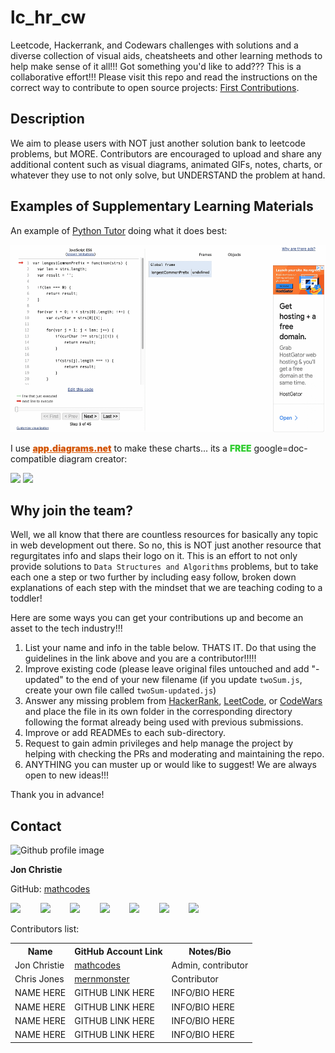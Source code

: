 # lc_hr_cw
Leetcode, Hackerrank, and Codewars challenges with solutions and a diverse collection of visual aids, cheatsheets and other learning methods to help make sense of it all!!! Got something you'd like to add??? This is a collaborative effort!!! Please visit this repo and read the instructions on the correct way to contribute to open source projects: [First Contributions](https://github.com/firstcontributions/first-contributions).

## Description
We aim to please users with NOT just another solution bank to leetcode problems, but MORE. Contributors are encouraged to upload and share any additional content such as visual diagrams, animated GIFs, notes, charts, or whatever they use to not only solve, but UNDERSTAND the problem at hand. 

## Examples of Supplementary Learning Materials

An example of [Python Tutor](www.pythontutor.com) doing what it does best:

<img alt="longest common prefix" src="./LeetCode/0014.%20Longest%20Common%20Prefix/LongestCommonPrefixGif" height="300px;" />

I use <a href="https://app.diagrams.net/" style="color:#d35400; font-weight:900">app.diagrams.net</a> to make these charts... its a <span style="color:#32cd32; font-weight:900">FREE</span> google=doc-compatible diagram creator:


<img src="https://raw.githubusercontent.com/mathcodes/lc_hr_cw/main/LeetCode/0001.%20Two%20Sum/1.twoSum.png" height="200px"/> <img src="https://raw.githubusercontent.com/mathcodes/lc_hr_cw/main/LeetCode/0004.%20Median%20of%20Two%20Sorted%20Arrays/4.MedianOfTwoSortedArrays.drawio.png" height="200px"/>



## Why join the team?
Well, we all know that there are countless resources for basically any topic in web development out there. So no, this is NOT just another resource that regurgitates info and slaps their logo on it. This is an effort to not only provide solutions to `Data Structures and Algorithms` problems, but to take each one a step or two further by including easy follow, broken down explanations of each step with the mindset that we are teaching coding to a toddler! 

Here are some ways you can get your contributions up and become an asset to the tech industry!!! 

1. List your name and info in the table below. THATS IT. Do that using the guidelines in the link above and you are a contributor!!!!!
2. Improve existing code (please leave original files untouched and add "-updated" to the end of your new filename (if you update `twoSum.js`, create your own file called `twoSum-updated.js`)
3. Answer any missing problem from [HackerRank](https://www.hackerrank.com/), [LeetCode](https://leetcode.com/problemset/all/), or [CodeWars](https://www.codewars.com/) and place the file in its own folder in the corresponding directory following the format already being used with previous submissions.
4. Improve or add READMEs to each sub-directory. 
5. Request to gain admin privileges and help manage the project by helping with checking the PRs and moderating and maintaining the repo.
6. ANYTHING you can muster up or would like to suggest! We are always open to new ideas!!!

Thank you in advance!

## Contact
<img src="https://avatars0.githubusercontent.com/u/17928947?v=4" alt="Github profile image" width="80px" height="80px" />

__Jon Christie__ 

GitHub: [mathcodes](https://github.com/mathcodes) 

[<code><img width="36px" src="https://img.icons8.com/color/48/000000/linkedin.png"/></code>](https://www.linkedin.com/jonchristie)       
[<code><img width="36" src="https://img.icons8.com/color/48/000000/twitter--v2.png"/></code>](https://twitter.com/jonpchristie)       
[<code><img width="36" src="https://img.icons8.com/color/48/000000/youtube-play.png"/></code>](https://www.youtube.com/channel/UC5GFnN-lv8Yuqc9O3b79k6g)       
[<code><img width="36" src="https://img.icons8.com/color/48/000000/facebook.png"/></code>](https://www.facebook.com/jonpchristie)       
[<code><img width="36" src="https://img.icons8.com/color/48/000000/instagram-new--v2.png"/></code>](https://www.instagram.com/fullstack11235)       
[<code><img width="36" src="https://img.icons8.com/color/48/000000/soundcloud.png"/></code>](https://soundcloud.com/jonchristie#/)       
[<code><img width="36" src="https://img.icons8.com/color/48/000000/spotify--v1.png"/></code>](https://open.spotify.com/artist/07S7aLfxH70VAX64g1WuFw?si=tlOj1OMBRLm-y4sY8Lox3Q)

Contributors list:
<table>
  <tr>
    <th>Name</th>
    <th>GitHub Account Link</th>
    <th>Notes/Bio</th>
  </tr>
  <tr>
    <td>Jon Christie</td>
    <td><a href="https://github.com/mathcodes">mathcodes</a></td>
    <td>Admin, contributor</td>
  </tr>
  <tr>
    <td>Chris Jones</td>
    <td><a href="https://github.com/mernmonster">mernmonster</a></td>
    <td>Contributor</td>
  </tr>
  <tr>
    <td>NAME HERE</td>
    <td>GITHUB LINK HERE</td>
    <td>INFO/BIO HERE</td>
  </tr>
    <tr>
    <td>NAME HERE</td>
    <td>GITHUB LINK HERE</td>
    <td>INFO/BIO HERE</td>
  </tr>
    <tr>
    <td>NAME HERE</td>
    <td>GITHUB LINK HERE</td>
    <td>INFO/BIO HERE</td>
  </tr>
    <tr>
    <td>NAME HERE</td>
    <td>GITHUB LINK HERE</td>
    <td>INFO/BIO HERE</td>
  </tr>
</table>
